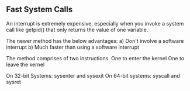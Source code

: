 Fast System Calls
------------------

An interrupt is extremely expensive, especially when you invoke a system call like getpid() that only returns the value of one variable.

The newer method has the below advantages:
        a) Don't involve a software interrupt
        b) Much faster than using a software interrupt

The method comprises of two instructions.
        One to enter the kernel
        One to leave the kernel

On 32-bit Systems: sysenter and sysexit
On 64-bit systems: syscall and sysret

